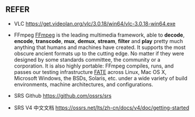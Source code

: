 



## REFER

+ VLC https://get.videolan.org/vlc/3.0.18/win64/vlc-3.0.18-win64.exe
+ FFmpeg [FFmpeg](https://ffmpeg.org/download.html) is the leading multimedia framework, able to **decode**, **encode**, **transcode**, **mux**, **demux**, **stream**, **filter** and **play** pretty much anything that humans and machines have created. It supports the most obscure ancient formats up to the cutting edge. No matter if they were designed by some standards committee, the community or a corporation. It is also highly portable: FFmpeg compiles, runs, and passes our testing infrastructure [FATE](http://fate.ffmpeg.org/) across Linux, Mac OS X, Microsoft Windows, the BSDs, Solaris, etc. under a wide variety of build environments, machine architectures, and configurations.

+ SRS Github https://github.com/ossrs/srs
+ SRS V4 中文文档 https://ossrs.net/lts/zh-cn/docs/v4/doc/getting-started

